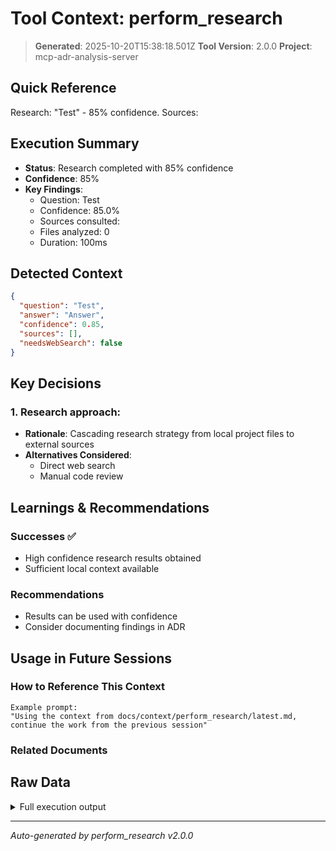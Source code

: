 # Tool Context: perform_research

> **Generated**: 2025-10-20T15:38:18.501Z
> **Tool Version**: 2.0.0
> **Project**: mcp-adr-analysis-server

## Quick Reference

Research: "Test" - 85% confidence. Sources:

## Execution Summary

- **Status**: Research completed with 85% confidence
- **Confidence**: 85%
- **Key Findings**:
  - Question: Test
  - Confidence: 85.0%
  - Sources consulted:
  - Files analyzed: 0
  - Duration: 100ms

## Detected Context

```json
{
  "question": "Test",
  "answer": "Answer",
  "confidence": 0.85,
  "sources": [],
  "needsWebSearch": false
}
```

## Key Decisions

### 1. Research approach:

- **Rationale**: Cascading research strategy from local project files to external sources
- **Alternatives Considered**:
  - Direct web search
  - Manual code review

## Learnings & Recommendations

### Successes ✅

- High confidence research results obtained
- Sufficient local context available

### Recommendations

- Results can be used with confidence
- Consider documenting findings in ADR

## Usage in Future Sessions

### How to Reference This Context

```text
Example prompt:
"Using the context from docs/context/perform_research/latest.md,
continue the work from the previous session"
```

### Related Documents

## Raw Data

<details>
<summary>Full execution output</summary>

```json
{
  "research": {
    "answer": "Answer",
    "confidence": 0.85,
    "sources": [],
    "needsWebSearch": false,
    "metadata": {
      "duration": 100,
      "sourcesQueried": [],
      "filesAnalyzed": 0
    }
  }
}
```

</details>

---

_Auto-generated by perform_research v2.0.0_
